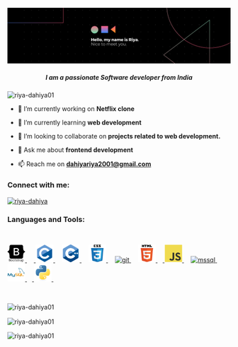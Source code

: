 [![MasterHead](https://github.com/riya-dahiya01/riya-dahiya01/blob/main/Dark%20Banner.png)](https://riya-dahiya01.io)


<h5 align="center">I am a passionate Software developer from India</h5>

<p align="left"> <img src="https://komarev.com/ghpvc/?username=riya-dahiya01&label=Profile%20views&color=0e75b6&style=flat" alt="riya-dahiya01" /> </p>


- 🔭 I’m currently working on **Netflix clone**

- 🌱 I’m currently learning **web development**

- 👯 I’m looking to collaborate on **projects related to web development.**

- 💬 Ask me about **frontend development**

- 📫 Reach me on **dahiyariya2001@gmail.com**

<h3 align="left">Connect with me:</h3>
<p align="left">
<a href="https://linkedin.com/in/riya-dahiya" target="blank"><img align="center" src="https://raw.githubusercontent.com/rahuldkjain/github-profile-readme-generator/master/src/images/icons/Social/linked-in-alt.svg" alt="riya-dahiya" height="30" width="40" /></a>
</p>

<h3 align="left">Languages and Tools:</h3>
<br>
<p align="left"> <a href="https://getbootstrap.com" target="_blank" rel="noreferrer"> <img src="https://raw.githubusercontent.com/devicons/devicon/master/icons/bootstrap/bootstrap-plain-wordmark.svg" alt="bootstrap" width="40" height="40"/> </a> &nbsp; &nbsp;&nbsp;<a href="https://www.cprogramming.com/" target="_blank" rel="noreferrer"> <img src="https://raw.githubusercontent.com/devicons/devicon/master/icons/c/c-original.svg" alt="c" width="40" height="40"/> </a> &nbsp;&nbsp;&nbsp; <a href="https://www.w3schools.com/cpp/" target="_blank" rel="noreferrer"> <img src="https://raw.githubusercontent.com/devicons/devicon/master/icons/cplusplus/cplusplus-original.svg" alt="cplusplus" width="40" height="40"/> </a> &nbsp;&nbsp;&nbsp; <a href="https://www.w3schools.com/css/" target="_blank" rel="noreferrer"> <img src="https://raw.githubusercontent.com/devicons/devicon/master/icons/css3/css3-original-wordmark.svg" alt="css3" width="40" height="40"/> </a> &nbsp;&nbsp;&nbsp; <a href="https://git-scm.com/" target="_blank" rel="noreferrer"> <img src="https://www.vectorlogo.zone/logos/git-scm/git-scm-icon.svg" alt="git" width="40" height="40"/> </a> &nbsp;&nbsp;&nbsp; <a href="https://www.w3.org/html/" target="_blank" rel="noreferrer"> <img src="https://raw.githubusercontent.com/devicons/devicon/master/icons/html5/html5-original-wordmark.svg" alt="html5" width="40" height="40"/> </a> &nbsp;&nbsp;&nbsp;<a href="https://developer.mozilla.org/en-US/docs/Web/JavaScript" target="_blank" rel="noreferrer"> <img src="https://raw.githubusercontent.com/devicons/devicon/master/icons/javascript/javascript-original.svg" alt="javascript" width="40" height="40"/> </a>&nbsp;&nbsp;&nbsp; <a href="https://www.microsoft.com/en-us/sql-server" target="_blank" rel="noreferrer"> <img src="https://www.svgrepo.com/show/303229/microsoft-sql-server-logo.svg" alt="mssql" width="40" height="40"/> </a>&nbsp;&nbsp;&nbsp; <a href="https://www.mysql.com/" target="_blank" rel="noreferrer"> <img src="https://raw.githubusercontent.com/devicons/devicon/master/icons/mysql/mysql-original-wordmark.svg" alt="mysql" width="40" height="40"/> </a> &nbsp;&nbsp;&nbsp;<a href="https://www.python.org" target="_blank" rel="noreferrer"> <img src="https://raw.githubusercontent.com/devicons/devicon/master/icons/python/python-original.svg" alt="python" width="40" height="40"/> </a>&nbsp;&nbsp;&nbsp; </p>
<br>

<p><img align="center" src="https://github-readme-stats.vercel.app/api/top-langs?username=riya-dahiya01&show_icons=true&locale=en&layout=compact" alt="riya-dahiya01"  /></p>

<p><img align="center" src="https://github-readme-stats.vercel.app/api?username=riya-dahiya01&show_icons=true&locale=en" alt="riya-dahiya01" width = "480" /></p>

<p><img align="center" src="https://github-readme-streak-stats.herokuapp.com/?user=riya-dahiya01&" alt="riya-dahiya01" width = "480"/></p>
